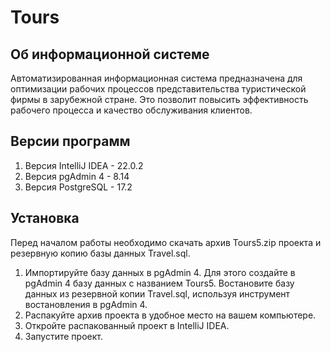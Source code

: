 # Tours
## Об информационной системе
Автоматизированная информационная система предназначена для оптимизации рабочих процессов представительства туристической фирмы в зарубежной стране. Это позволит повысить эффективность рабочего процесса и качество обслуживания клиентов.
## Версии программ
1. Версия IntelliJ IDEA - 22.0.2
2. Версия pgAdmin 4 - 8.14
3. Версия PostgreSQL - 17.2
## Установка
Перед началом работы необходимо скачать архив Tours5.zip проекта и резервную копию базы данных Travel.sql.
1. Импортируйте базу данных в pgAdmin 4. Для этого создайте в pgAdmin 4  базу данных с названием Tours5. Востановите базу данных из резервной копии Travel.sql, используя инструмент востановления в pgAdmin 4.
2. Распакуйте архив проекта в удобное место на вашем компьютере.
3. Откройте распакованный проект в IntelliJ IDEA.
4. Запустите проект.


